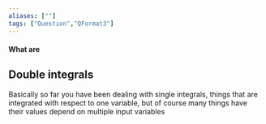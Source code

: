 ```yaml
---
aliases: [""]
tags: ["Question","QFormat3"]
---
```


#### What are
## Double integrals
Basically so far you have been dealing with single integrals, things that are integrated with respect to one variable, but of course many things have their values depend on multiple input variables